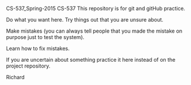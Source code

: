 CS-537_Spring-2015
CS-537 This repository is for git and gitHub practice.

Do what you want here. Try things out that you are unsure about.

Make mistakes (you can always tell people that you made the mistake on purpose just to test the system).

Learn how to fix mistakes.

If you are uncertain about something practice it here instead of on the project repository.

Richard
